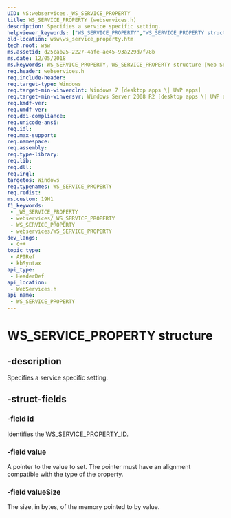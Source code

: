 ```yaml
---
UID: NS:webservices._WS_SERVICE_PROPERTY
title: WS_SERVICE_PROPERTY (webservices.h)
description: Specifies a service specific setting.
helpviewer_keywords: ["WS_SERVICE_PROPERTY","WS_SERVICE_PROPERTY structure [Web Services for Windows]","webservices/WS_SERVICE_PROPERTY","wsw.ws_service_property"]
old-location: wsw\ws_service_property.htm
tech.root: wsw
ms.assetid: d25cab25-2227-4afe-ae45-93a229d7f78b
ms.date: 12/05/2018
ms.keywords: WS_SERVICE_PROPERTY, WS_SERVICE_PROPERTY structure [Web Services for Windows], webservices/WS_SERVICE_PROPERTY, wsw.ws_service_property
req.header: webservices.h
req.include-header: 
req.target-type: Windows
req.target-min-winverclnt: Windows 7 [desktop apps \| UWP apps]
req.target-min-winversvr: Windows Server 2008 R2 [desktop apps \| UWP apps]
req.kmdf-ver: 
req.umdf-ver: 
req.ddi-compliance: 
req.unicode-ansi: 
req.idl: 
req.max-support: 
req.namespace: 
req.assembly: 
req.type-library: 
req.lib: 
req.dll: 
req.irql: 
targetos: Windows
req.typenames: WS_SERVICE_PROPERTY
req.redist: 
ms.custom: 19H1
f1_keywords:
 - _WS_SERVICE_PROPERTY
 - webservices/_WS_SERVICE_PROPERTY
 - WS_SERVICE_PROPERTY
 - webservices/WS_SERVICE_PROPERTY
dev_langs:
 - c++
topic_type:
 - APIRef
 - kbSyntax
api_type:
 - HeaderDef
api_location:
 - WebServices.h
api_name:
 - WS_SERVICE_PROPERTY
---
```


# WS_SERVICE_PROPERTY structure


## -description

Specifies a service specific setting.

## -struct-fields

### -field id

Identifies the <a href="https://docs.microsoft.com/windows/desktop/api/webservices/ne-webservices-ws_service_property_id">WS_SERVICE_PROPERTY_ID</a>.

### -field value

A pointer to the value to set.
                The pointer must have an alignment compatible with the type
                of the property.

### -field valueSize

The size, in bytes, of the memory pointed to by value.

